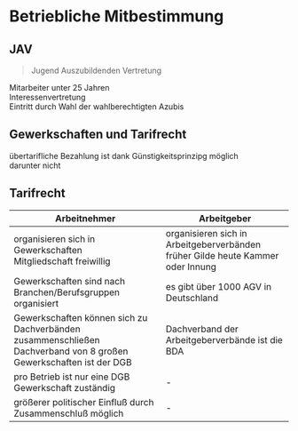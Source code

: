 # Betriebliche Mitbestimmung
## JAV
>Jugend Auszubildenden Vertretung

Mitarbeiter unter 25 Jahren  
Interessenvertretung  
Eintritt durch Wahl der wahlberechtigten Azubis  

## Gewerkschaften und Tarifrecht
übertarifliche Bezahlung ist dank Günstigkeitsprinzipg möglich  
darunter nicht  

## Tarifrecht

Arbeitnehmer|Arbeitgeber
---|---
organisieren sich in Gewerkschaften<br>Mitgliedschaft freiwillig|organisieren sich in Arbeitgeberverbänden<br>früher Gilde heute Kammer oder Innung
Gewerkschaften sind nach Branchen/Berufsgruppen organisiert|es gibt über 1000 AGV in Deutschland
Gewerkschaften können sich zu Dachverbänden zusammenschließen<br> Dachverband von 8 großen Gewerkschaften ist der DGB| Dachverband der Arbeitgeberverbände ist die BDA
pro Betrieb ist nur eine DGB Gewerkschaft zuständig|-
größerer politischer Einfluß durch Zusammenschluß möglich|-
